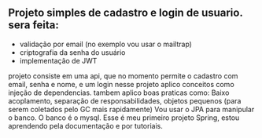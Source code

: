 ## Projeto simples de cadastro e login de usuario. sera feita:

* validação por email (no exemplo vou usar o mailtrap)
* criptografia da senha do usuário
* implementação de JWT

projeto consiste em uma api, que no momento permite o cadastro com email, senha e nome, e um login
nesse projeto aplico conceitos como injeção de dependencias.
tambem aplico boas praticas como: Baixo acoplamento, separação de responsabilidades, objetos pequenos (para serem coletados 
pelo GC mais rapidamente)
Vou usar o JPA para manipular o banco. O banco é o mysql.
Esse é meu primeiro projeto Spring, estou aprendendo pela documentação e por tutoriais.